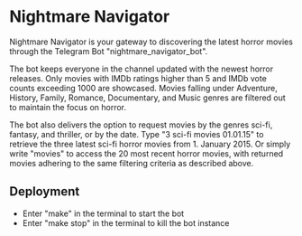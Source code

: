 # Nightmare Navigator

Nightmare Navigator is your gateway to discovering the latest horror movies through the Telegram Bot "nightmare_navigator_bot". 

The bot keeps everyone in the channel updated with the newest horror releases. Only movies with IMDb ratings higher than 5 and IMDb vote counts exceeding 1000 are showcased. Movies falling under Adventure, History, Family, Romance, Documentary, and Music genres are filtered out to maintain the focus on horror.

The bot also delivers the option to request movies by the genres sci-fi, fantasy, and thriller, or by the date. Type "3 sci-fi movies 01.01.15" to retrieve the three latest sci-fi horror movies from 1. January 2015. Or simply write "movies" to access the 20 most recent horror movies, with returned movies adhering to the same filtering criteria as described above.

## Deployment

* Enter "make" in the terminal to start the bot
* Enter "make stop" in the terminal to kill the bot instance
